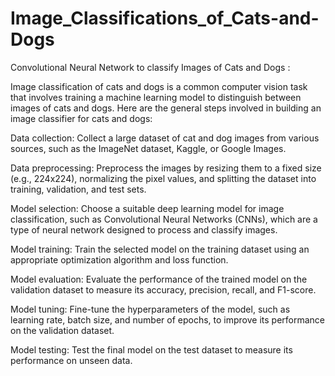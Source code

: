 # Image_Classifications_of_Cats-and-Dogs

Convolutional Neural Network to classify Images of Cats and Dogs :

Image classification of cats and dogs is a common computer vision task that involves training a machine learning model to distinguish between images of cats and dogs. Here are the general steps involved in building an image classifier for cats and dogs:

Data collection: Collect a large dataset of cat and dog images from various sources, such as the ImageNet dataset, Kaggle, or Google Images.

Data preprocessing: Preprocess the images by resizing them to a fixed size (e.g., 224x224), normalizing the pixel values, and splitting the dataset into training, validation, and test sets.

Model selection: Choose a suitable deep learning model for image classification, such as Convolutional Neural Networks (CNNs), which are a type of neural network designed to process and classify images.

Model training: Train the selected model on the training dataset using an appropriate optimization algorithm and loss function.

Model evaluation: Evaluate the performance of the trained model on the validation dataset to measure its accuracy, precision, recall, and F1-score.

Model tuning: Fine-tune the hyperparameters of the model, such as learning rate, batch size, and number of epochs, to improve its performance on the validation dataset.

Model testing: Test the final model on the test dataset to measure its performance on unseen data.
